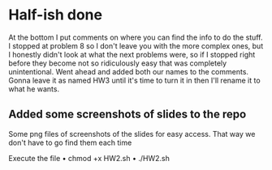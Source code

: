 # Half-ish done
At the bottom I put comments on where you can find the info to do the stuff. I stopped at problem 8 so I don't leave you with the more complex ones, but I honestly didn't look at what the next problems were, so if I stopped right before they become not so ridiculously easy that was completely unintentional. Went ahead and added both our names to the comments. Gonna leave it as named HW3 until it's time to turn it in then I'll rename it to what he wants.

## Added some screenshots of slides to the repo
Some png files of screenshots of the slides for easy access. That way we don't have to go find them each time

Execute the file
• chmod +x HW2.sh
• ./HW2.sh
